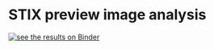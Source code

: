 # STIX preview image analysis
[![see the results on Binder](https://mybinder.org/badge_logo.svg)](https://mybinder.org/v2/gh/elastufka/stix_im_binder/6205bbf)

